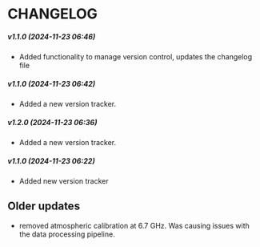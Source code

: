 # CHANGELOG


##### v1.1.0 (2024-11-23 06:46)
- Added functionality to manage version control, updates the changelog file


##### v1.1.0 (2024-11-23 06:42)
- Added a new version tracker.


##### v1.2.0 (2024-11-23 06:36)
- Added a new version tracker. 


##### v1.1.0 (2024-11-23 06:22)
- Added new version tracker


## Older updates
- removed atmospheric calibration at 6.7 GHz. Was causing issues with the data processing pipeline.




